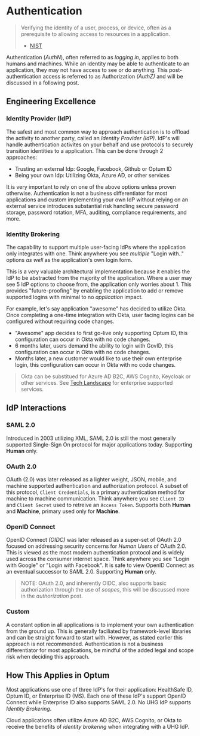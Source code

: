 # Authentication

> Verifying the identity of a user, process, or device, often as a prerequisite to allowing access to resources in a application.
> - [NIST](https://csrc.nist.gov/glossary/term/authenticate)

Authentication (*AuthN*), often referred to as _logging in_, applies to both humans and machines.  While an identity may be able to authenticate to an application, they may not have access to see or do anything.  This post-authentication access is referred to as Authorization *(AuthZ)* and will be discussed in a following post.

## Engineering Excellence

### Identity Provider (IdP)

The safest and most common way to approach authentication is to offload the activity to another party, called an *Identity Provider (IdP)*.  IdP's will handle authentication activites on your behalf and use protocols to securely transition identities to a application. This can be done through 2 approaches:

- Trusting an external Idp: Google, Facebook, Github or Optum ID
- Being your own Idp: Utilizing Okta, Azure AD, or other services

It is very important to rely on one of the above options unless proven otherwise.  Authentication is not a business differentiator for most applications and custom implementing your own IdP without relying on an external service introduces substantial risk handling secure password storage, password rotation, MFA, auditing, compliance requirements, and more.

### Identity Brokering

The capability to support multiple user-facing IdPs where the application only integrates with one.  Think anywhere you see _multiple_ "Login with.." options _as well_ as the application's own login form.  

This is a very valuable architectural implementation because it enables the IdP to be abstracted from the majority of the application.  Where a user may see 5 IdP options to choose from, the application only worries about 1.  This provides "future-proofing" by enabling the application to add or remove supported logins with minimal to no _application_ impact.

For example, let's say application "awesome" has decided to utilize Okta.  Once completing a one-time integration with Okta, user facing logins can be configured without requiring code changes.  

- "Awesome" app decides to first go-live only supporting Optum ID, this configuration can occur in Okta with no code changes.
- 6 months later, users demand the ability to login with GovID, this configuration can occur in Okta with no code changes.  
- Months later, a new customer would like to use their own enterprise login, this configuration can occur in Okta with no code changes.  

> Okta can be substitued for Azure AD B2C, AWS Cognito, Keycloak or other services. See [Tech Landscape](https://techlandscape.optum.com) for enterprise supported services.

## IdP Interactions

### SAML 2.0

Introduced in 2003 utilizing XML, SAML 2.0 is still the most generally supported Single-Sign On protocol for major applications today.  Supporting **Human** only.

### OAuth 2.0

OAuth (2.0) was later released as a lighter weight, JSON, mobile, and machine supported authentication and authorization protocol.  A subset of this protocol, `Client Credentials`, is a primary authentication method for machine to machine communication.  Think anywhere you see `Client ID` and `Client Secret` used to retreive an `Access Token`.  Supports both **Human** and **Machine**, primary used only for **Machine**.

### OpenID Connect

OpenID Connect *(OIDC)* was later released as a super-set of OAuth 2.0 focused on addressing security concerns for *Human Users* of OAuth 2.0.  This is viewed as the most modern authentication protocol and is widely used across the consumer internet space. Think anywhere you see "Login with Google" or "Login with Facebook". It is safe to view OpenID Connect as an eventual successor to SAML 2.0.  Supporting **Human** only.

> NOTE: OAuth 2.0, and inherently OIDC, also supports basic authorization through the use of *scopes*, this will be discussed more in the *authorization* post.

### Custom

A constant option in all applications is to implement your own authentication from the ground up.  This is generally faciliated by framework-level libraries and can be straight forward to start with.  However, as stated earlier this approach is not recommended.  Authentication is not a business differentiator for most applications, be mindful of the added legal and scope risk when deciding this approach.

## How This Applies in Optum

Most applications use one of three IdP's for their application: HealthSafe ID, Optum ID, or Enterprise ID (MS).  Each one of these IdP's support OpenID Connect while Enterprise ID also supports SAML 2.0.  No UHG IdP supports _Identity Brokering_.

Cloud applications often utilize Azure AD B2C, AWS Cognito, or Okta to receive the benefits of _identity brokering_ when integrating with a UHG IdP.
